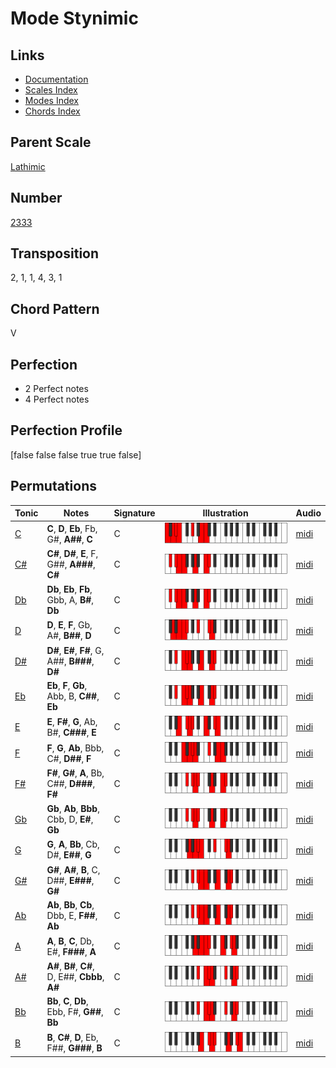 # Mode Stynimic

## Links

- [Documentation](README.md)
- [Scales Index](Scales.md)
- [Modes Index](Modes.md)
- [Chords Index](Chords.md)

## Parent Scale

[Lathimic](ScaleLathimic.md)

## Number

[2333](https://ianring.com/musictheory/scales/2333)

## Transposition

2, 1, 1, 4, 3, 1

## Chord Pattern

V

## Perfection

- 2 Perfect notes
- 4 Perfect notes

## Perfection Profile

[false false false true true false]

## Permutations

| Tonic | Notes | Signature | Illustration | Audio |
|-------|-------|-----------|--------------|-------|
| [C](ModeCNaturalStynimic.md) | **C**, **D**, **Eb**, Fb, G#, **A##**, **C** | C | ![CNaturalStynimic](ModeCNaturalStynimic.png) | [midi](https://github.com/edipermadi/music/blob/main/docs/ModeCNaturalStynimic.mid?raw=true) |
| [C#](ModeCSharpStynimic.md) | **C#**, **D#**, **E**, F, G##, **A###**, **C#** | C | ![CSharpStynimic](ModeCSharpStynimic.png) | [midi](https://github.com/edipermadi/music/blob/main/docs/ModeCSharpStynimic.mid?raw=true) |
| [Db](ModeDFlatStynimic.md) | **Db**, **Eb**, **Fb**, Gbb, A, **B#**, **Db** | C | ![DFlatStynimic](ModeDFlatStynimic.png) | [midi](https://github.com/edipermadi/music/blob/main/docs/ModeDFlatStynimic.mid?raw=true) |
| [D](ModeDNaturalStynimic.md) | **D**, **E**, **F**, Gb, A#, **B##**, **D** | C | ![DNaturalStynimic](ModeDNaturalStynimic.png) | [midi](https://github.com/edipermadi/music/blob/main/docs/ModeDNaturalStynimic.mid?raw=true) |
| [D#](ModeDSharpStynimic.md) | **D#**, **E#**, **F#**, G, A##, **B###**, **D#** | C | ![DSharpStynimic](ModeDSharpStynimic.png) | [midi](https://github.com/edipermadi/music/blob/main/docs/ModeDSharpStynimic.mid?raw=true) |
| [Eb](ModeEFlatStynimic.md) | **Eb**, **F**, **Gb**, Abb, B, **C##**, **Eb** | C | ![EFlatStynimic](ModeEFlatStynimic.png) | [midi](https://github.com/edipermadi/music/blob/main/docs/ModeEFlatStynimic.mid?raw=true) |
| [E](ModeENaturalStynimic.md) | **E**, **F#**, **G**, Ab, B#, **C###**, **E** | C | ![ENaturalStynimic](ModeENaturalStynimic.png) | [midi](https://github.com/edipermadi/music/blob/main/docs/ModeENaturalStynimic.mid?raw=true) |
| [F](ModeFNaturalStynimic.md) | **F**, **G**, **Ab**, Bbb, C#, **D##**, **F** | C | ![FNaturalStynimic](ModeFNaturalStynimic.png) | [midi](https://github.com/edipermadi/music/blob/main/docs/ModeFNaturalStynimic.mid?raw=true) |
| [F#](ModeFSharpStynimic.md) | **F#**, **G#**, **A**, Bb, C##, **D###**, **F#** | C | ![FSharpStynimic](ModeFSharpStynimic.png) | [midi](https://github.com/edipermadi/music/blob/main/docs/ModeFSharpStynimic.mid?raw=true) |
| [Gb](ModeGFlatStynimic.md) | **Gb**, **Ab**, **Bbb**, Cbb, D, **E#**, **Gb** | C | ![GFlatStynimic](ModeGFlatStynimic.png) | [midi](https://github.com/edipermadi/music/blob/main/docs/ModeGFlatStynimic.mid?raw=true) |
| [G](ModeGNaturalStynimic.md) | **G**, **A**, **Bb**, Cb, D#, **E##**, **G** | C | ![GNaturalStynimic](ModeGNaturalStynimic.png) | [midi](https://github.com/edipermadi/music/blob/main/docs/ModeGNaturalStynimic.mid?raw=true) |
| [G#](ModeGSharpStynimic.md) | **G#**, **A#**, **B**, C, D##, **E###**, **G#** | C | ![GSharpStynimic](ModeGSharpStynimic.png) | [midi](https://github.com/edipermadi/music/blob/main/docs/ModeGSharpStynimic.mid?raw=true) |
| [Ab](ModeAFlatStynimic.md) | **Ab**, **Bb**, **Cb**, Dbb, E, **F##**, **Ab** | C | ![AFlatStynimic](ModeAFlatStynimic.png) | [midi](https://github.com/edipermadi/music/blob/main/docs/ModeAFlatStynimic.mid?raw=true) |
| [A](ModeANaturalStynimic.md) | **A**, **B**, **C**, Db, E#, **F###**, **A** | C | ![ANaturalStynimic](ModeANaturalStynimic.png) | [midi](https://github.com/edipermadi/music/blob/main/docs/ModeANaturalStynimic.mid?raw=true) |
| [A#](ModeASharpStynimic.md) | **A#**, **B#**, **C#**, D, E##, **Cbbb**, **A#** | C | ![ASharpStynimic](ModeASharpStynimic.png) | [midi](https://github.com/edipermadi/music/blob/main/docs/ModeASharpStynimic.mid?raw=true) |
| [Bb](ModeBFlatStynimic.md) | **Bb**, **C**, **Db**, Ebb, F#, **G##**, **Bb** | C | ![BFlatStynimic](ModeBFlatStynimic.png) | [midi](https://github.com/edipermadi/music/blob/main/docs/ModeBFlatStynimic.mid?raw=true) |
| [B](ModeBNaturalStynimic.md) | **B**, **C#**, **D**, Eb, F##, **G###**, **B** | C | ![BNaturalStynimic](ModeBNaturalStynimic.png) | [midi](https://github.com/edipermadi/music/blob/main/docs/ModeBNaturalStynimic.mid?raw=true) |

